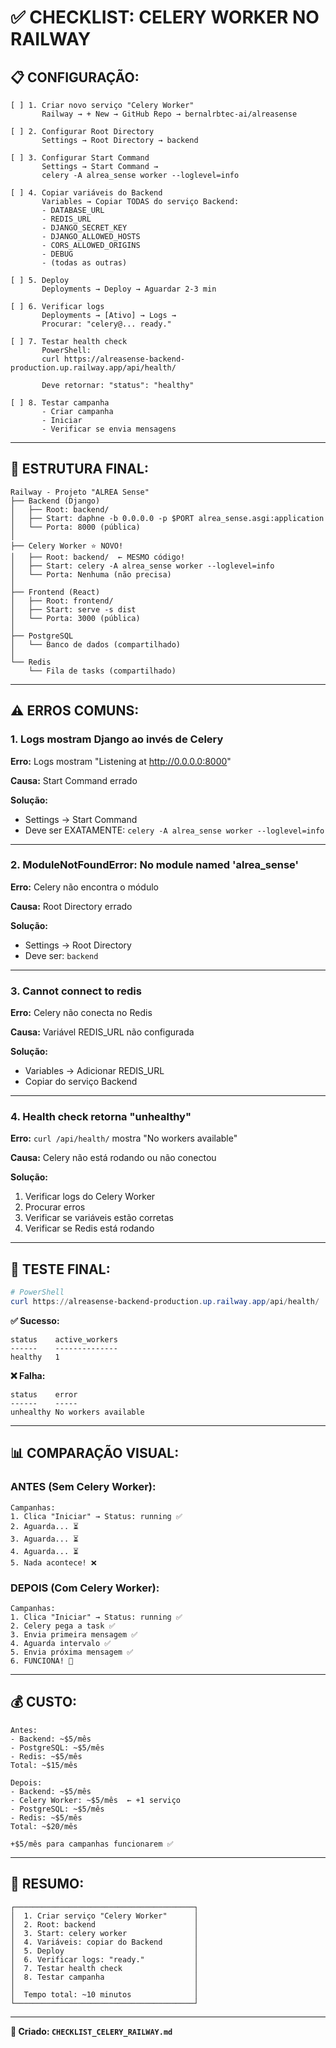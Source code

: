 # ✅ **CHECKLIST: CELERY WORKER NO RAILWAY**

## 📋 **CONFIGURAÇÃO:**

```
[ ] 1. Criar novo serviço "Celery Worker"
       Railway → + New → GitHub Repo → bernalrbtec-ai/alreasense

[ ] 2. Configurar Root Directory
       Settings → Root Directory → backend

[ ] 3. Configurar Start Command
       Settings → Start Command → 
       celery -A alrea_sense worker --loglevel=info

[ ] 4. Copiar variáveis do Backend
       Variables → Copiar TODAS do serviço Backend:
       - DATABASE_URL
       - REDIS_URL
       - DJANGO_SECRET_KEY
       - DJANGO_ALLOWED_HOSTS
       - CORS_ALLOWED_ORIGINS
       - DEBUG
       - (todas as outras)

[ ] 5. Deploy
       Deployments → Deploy → Aguardar 2-3 min

[ ] 6. Verificar logs
       Deployments → [Ativo] → Logs →
       Procurar: "celery@... ready."

[ ] 7. Testar health check
       PowerShell:
       curl https://alreasense-backend-production.up.railway.app/api/health/
       
       Deve retornar: "status": "healthy"

[ ] 8. Testar campanha
       - Criar campanha
       - Iniciar
       - Verificar se envia mensagens
```

---

## 🎯 **ESTRUTURA FINAL:**

```
Railway - Projeto "ALREA Sense"
├── Backend (Django)
│   ├── Root: backend/
│   ├── Start: daphne -b 0.0.0.0 -p $PORT alrea_sense.asgi:application
│   └── Porta: 8000 (pública)
│
├── Celery Worker ⭐ NOVO!
│   ├── Root: backend/  ← MESMO código!
│   ├── Start: celery -A alrea_sense worker --loglevel=info
│   └── Porta: Nenhuma (não precisa)
│
├── Frontend (React)
│   ├── Root: frontend/
│   ├── Start: serve -s dist
│   └── Porta: 3000 (pública)
│
├── PostgreSQL
│   └── Banco de dados (compartilhado)
│
└── Redis
    └── Fila de tasks (compartilhado)
```

---

## ⚠️ **ERROS COMUNS:**

### **1. Logs mostram Django ao invés de Celery**

**Erro:** Logs mostram "Listening at http://0.0.0.0:8000"

**Causa:** Start Command errado

**Solução:** 
- Settings → Start Command
- Deve ser EXATAMENTE: `celery -A alrea_sense worker --loglevel=info`

---

### **2. ModuleNotFoundError: No module named 'alrea_sense'**

**Erro:** Celery não encontra o módulo

**Causa:** Root Directory errado

**Solução:**
- Settings → Root Directory
- Deve ser: `backend`

---

### **3. Cannot connect to redis**

**Erro:** Celery não conecta no Redis

**Causa:** Variável REDIS_URL não configurada

**Solução:**
- Variables → Adicionar REDIS_URL
- Copiar do serviço Backend

---

### **4. Health check retorna "unhealthy"**

**Erro:** `curl /api/health/` mostra "No workers available"

**Causa:** Celery não está rodando ou não conectou

**Solução:**
1. Verificar logs do Celery Worker
2. Procurar erros
3. Verificar se variáveis estão corretas
4. Verificar se Redis está rodando

---

## 🧪 **TESTE FINAL:**

```powershell
# PowerShell
curl https://alreasense-backend-production.up.railway.app/api/health/ | ConvertFrom-Json | Select-Object -ExpandProperty celery
```

**✅ Sucesso:**
```
status    active_workers
------    --------------
healthy   1
```

**❌ Falha:**
```
status    error
------    -----
unhealthy No workers available
```

---

## 📊 **COMPARAÇÃO VISUAL:**

### **ANTES (Sem Celery Worker):**
```
Campanhas:
1. Clica "Iniciar" → Status: running ✅
2. Aguarda... ⏳
3. Aguarda... ⏳
4. Aguarda... ⏳
5. Nada acontece! ❌
```

### **DEPOIS (Com Celery Worker):**
```
Campanhas:
1. Clica "Iniciar" → Status: running ✅
2. Celery pega a task ✅
3. Envia primeira mensagem ✅
4. Aguarda intervalo ✅
5. Envia próxima mensagem ✅
6. FUNCIONA! 🎉
```

---

## 💰 **CUSTO:**

```
Antes:
- Backend: ~$5/mês
- PostgreSQL: ~$5/mês
- Redis: ~$5/mês
Total: ~$15/mês

Depois:
- Backend: ~$5/mês
- Celery Worker: ~$5/mês  ← +1 serviço
- PostgreSQL: ~$5/mês
- Redis: ~$5/mês
Total: ~$20/mês

+$5/mês para campanhas funcionarem ✅
```

---

## 🎯 **RESUMO:**

```
┌────────────────────────────────────────┐
│  1. Criar serviço "Celery Worker"      │
│  2. Root: backend                      │
│  3. Start: celery worker               │
│  4. Variáveis: copiar do Backend       │
│  5. Deploy                             │
│  6. Verificar logs: "ready."           │
│  7. Testar health check                │
│  8. Testar campanha                    │
│                                        │
│  Tempo total: ~10 minutos              │
└────────────────────────────────────────┘
```

---

**📄 Criado: `CHECKLIST_CELERY_RAILWAY.md`**

